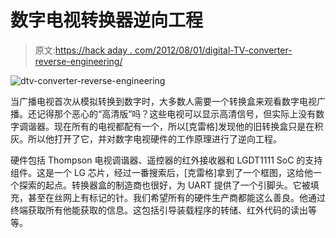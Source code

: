 # 数字电视转换器逆向工程

> 原文:[https://hack aday . com/2012/08/01/digital-TV-converter-reverse-engineering/](https://hackaday.com/2012/08/01/digital-tv-converter-reverse-engineering/)

![](../Images/2343efae3666bf95946bae2b8980c58f.png "dtv-converter-reverse-engineering")

当广播电视首次从模拟转换到数字时，大多数人需要一个转换盒来观看数字电视广播。还记得那个恶心的“高清版”吗？这些电视可以显示高清信号，但实际上没有数字调谐器。现在所有的电视都配有一个，所以[克雷格]发现他的旧转换盒只是在积灰。所以他打开了它，并对数字电视硬件的工作原理进行了逆向工程。

硬件包括 Thompson 电视调谐器、遥控器的红外接收器和 LGDT1111 SoC 的支持组件。这是一个 LG 芯片，经过一番搜索后，[克雷格]拿到了一个框图，这给他一个探索的起点。转换器盒的制造商也很好，为 UART 提供了一个引脚头。它被填充，甚至在丝网上有标记的针。我们希望所有的硬件生产商都能这么善良。他通过终端获取所有他能获取的信息。这包括引导装载程序的转储、红外代码的读出等等。
